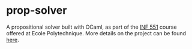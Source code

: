# prop-solver
A propositional solver built with OCaml, as part of the [INF 551](http://www.lix.polytechnique.fr/Labo/Samuel.Mimram/teaching/INF551/) course offered at Ecole Polytechnique. More details on the project can be found [here](http://www.lix.polytechnique.fr/Labo/Samuel.Mimram/teaching/INF551/TD/4.prover.html#type-inference-for-a-simply-typed-calculus).
